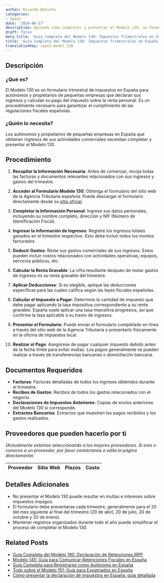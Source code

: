 ```yaml
---
author: Ricardo Batista
categories:
- Spain
date: '2024-06-17'
description: Aprende cómo completar y presentar el Modelo 130, un formulario de impuestos trimestral esencial para autónomos y pequeños empresarios en España.
draft: false
meta_title: 'Guía Completa del Modelo 130: Impuestos Trimestrales en España'
title: 'Guía Completa del Modelo 130: Impuestos Trimestrales en España'
translationKey: spain-model_130
---
```



## Descripción

### ¿Qué es?
El Modelo 130 es un formulario trimestral de impuestos en España para autónomos y propietarios de pequeñas empresas que declaran sus ingresos y calculan su pago del impuesto sobre la renta personal. Es un procedimiento necesario para garantizar el cumplimiento de las regulaciones fiscales españolas.

### ¿Quién lo necesita?
Los autónomos y propietarios de pequeñas empresas en España que obtienen ingresos de sus actividades comerciales necesitan completar y presentar el Modelo 130.

## Procedimiento

1. **Recopilar la Información Necesaria**: Antes de comenzar, recoja todas las facturas y documentos relevantes relacionados con sus ingresos y gastos del trimestre.

2. **Acceder al Formulario Modelo 130**: Obtenga el formulario del sitio web de la Agencia Tributaria española. Puede descargar el formulario directamente desde su [sitio oficial](https://www.agenciatributaria.es/).

3. **Completar la Información Personal**: Ingrese sus datos personales, incluyendo su nombre completo, dirección y NIF (Número de Identificación Fiscal).

4. **Ingresar la Información de Ingresos**: Registre los ingresos totales ganados en el trimestre respectivo. Esto debe incluir todos los montos facturados.

5. **Deducir Gastos**: Reste sus gastos comerciales de sus ingresos. Estos pueden incluir costos relacionados con actividades operativas, equipos, servicios públicos, etc.

6. **Calcular la Renta Gravable**: La cifra resultante después de restar gastos de ingresos es su renta gravable del trimestre.

7. **Aplicar Deducciones**: Si es elegible, aplique las deducciones específicas para las cuales califica según las leyes fiscales españolas.

8. **Calcular el Impuesto a Pagar**: Determine la cantidad de impuesto que debe pagar aplicando la tasa impositiva correspondiente a su renta gravable. España suele aplicar una tasa impositiva progresiva, así que confirme la tasa aplicable a su tramo de ingresos.

9. **Presentar el Formulario**: Puede enviar el formulario completado en línea a través del sitio web de la Agencia Tributaria o presentarlo físicamente en la oficina de impuestos local.

10. **Realizar el Pago**: Asegúrese de pagar cualquier impuesto debido antes de la fecha límite para evitar multas. Los pagos generalmente se pueden realizar a través de transferencias bancarias o domiciliación bancaria.

## Documentos Requeridos

- **Facturas**: Facturas detalladas de todos los ingresos obtenidos durante el trimestre.
- **Recibos de Gastos**: Recibos de todos los gastos relacionados con el negocio.
- **Declaraciones de Impuestos Anteriores**: Copias de envíos anteriores del Modelo 130 si corresponde.
- **Extractos Bancarios**: Extractos que muestren los pagos recibidos y los gastos realizados.

## Proveedores que pueden hacerlo por ti
_(Actualmente estamos seleccionando a los mejores proveedores. Si eres o conoces a un proveedor, por favor contáctanos o edita la página directamente)_

| Proveedor        |     Sitio Web     |     Plazos    |       Costo      |
| :-------------: | :-------------: |  :-------------: | :-------------: |

## Detalles Adicionales
- No presentar el Modelo 130 puede resultar en multas e intereses sobre impuestos impagos.
- El formulario debe presentarse cada trimestre, generalmente para el 20 del mes siguiente al final del trimestre (20 de abril, 20 de julio, 20 de octubre y 20 de enero).
- Mantener registros organizados durante todo el año puede simplificar el proceso de completar el Modelo 130.

## Related Posts

- [Guía Completa del Modelo 190: Declaración de Retenciones IRPF](https://tramitit.com/es/guides/spain/modelo_190/)
- [Modelo 145: Guía para Comunicar Retenciones Fiscales en España](https://tramitit.com/es/guides/spain/modelo_145/)
- [Guía Completa para Registrarse como Autónomo en España](https://tramitit.com/es/guides/spain/modelo_036/)
- [Todo sobre el Modelo 151: Guía para Expatriados en España](https://tramitit.com/es/guides/spain/modelo_151/)
- [Cómo presentar la declaración de impuestos en España: guía detallada](https://tramitit.com/es/guides/spain/presentacion_de_la_declaracion_de_la_renta/)